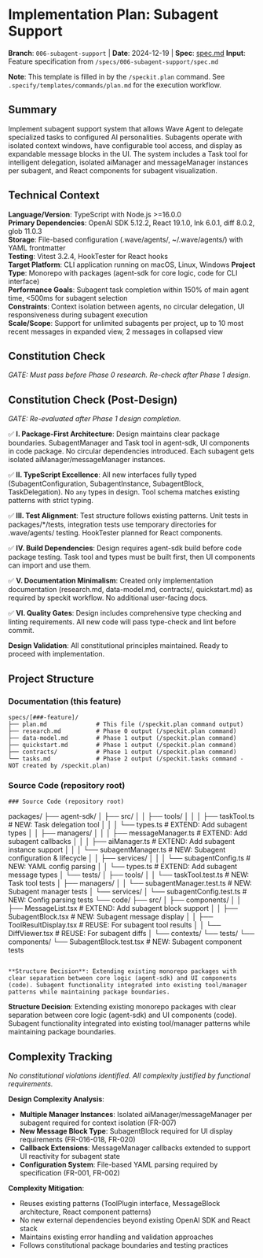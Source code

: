 # Implementation Plan: Subagent Support

**Branch**: `006-subagent-support` | **Date**: 2024-12-19 | **Spec**: [spec.md](./spec.md)
**Input**: Feature specification from `/specs/006-subagent-support/spec.md`

**Note**: This template is filled in by the `/speckit.plan` command. See `.specify/templates/commands/plan.md` for the execution workflow.

## Summary

Implement subagent support system that allows Wave Agent to delegate specialized tasks to configured AI personalities. Subagents operate with isolated context windows, have configurable tool access, and display as expandable message blocks in the UI. The system includes a Task tool for intelligent delegation, isolated aiManager and messageManager instances per subagent, and React components for subagent visualization.

## Technical Context

<!--
  ACTION REQUIRED: Replace the content in this section with the technical details
  for the project. The structure here is presented in advisory capacity to guide
  the iteration process.
-->

**Language/Version**: TypeScript with Node.js >=16.0.0  
**Primary Dependencies**: OpenAI SDK 5.12.2, React 19.1.0, Ink 6.0.1, diff 8.0.2, glob 11.0.3  
**Storage**: File-based configuration (.wave/agents/, ~/.wave/agents/) with YAML frontmatter  
**Testing**: Vitest 3.2.4, HookTester for React hooks  
**Target Platform**: CLI application running on macOS, Linux, Windows
**Project Type**: Monorepo with packages (agent-sdk for core logic, code for CLI interface)  
**Performance Goals**: Subagent task completion within 150% of main agent time, <500ms for subagent selection  
**Constraints**: Context isolation between agents, no circular delegation, UI responsiveness during subagent execution  
**Scale/Scope**: Support for unlimited subagents per project, up to 10 most recent messages in expanded view, 2 messages in collapsed view

## Constitution Check

*GATE: Must pass before Phase 0 research. Re-check after Phase 1 design.*

## Constitution Check (Post-Design)

*GATE: Re-evaluated after Phase 1 design completion.*

✅ **I. Package-First Architecture**: Design maintains clear package boundaries. SubagentManager and Task tool in agent-sdk, UI components in code package. No circular dependencies introduced. Each subagent gets isolated aiManager/messageManager instances.

✅ **II. TypeScript Excellence**: All new interfaces fully typed (SubagentConfiguration, SubagentInstance, SubagentBlock, TaskDelegation). No `any` types in design. Tool schema matches existing patterns with strict typing.

✅ **III. Test Alignment**: Test structure follows existing patterns. Unit tests in packages/*/tests, integration tests use temporary directories for .wave/agents/ testing. HookTester planned for React components.

✅ **IV. Build Dependencies**: Design requires agent-sdk build before code package testing. Task tool and types must be built first, then UI components can import and use them.

✅ **V. Documentation Minimalism**: Created only implementation documentation (research.md, data-model.md, contracts/, quickstart.md) as required by speckit workflow. No additional user-facing docs.

✅ **VI. Quality Gates**: Design includes comprehensive type checking and linting requirements. All new code will pass type-check and lint before commit.

**Design Validation**: All constitutional principles maintained. Ready to proceed with implementation.

## Project Structure

### Documentation (this feature)

```
specs/[###-feature]/
├── plan.md              # This file (/speckit.plan command output)
├── research.md          # Phase 0 output (/speckit.plan command)
├── data-model.md        # Phase 1 output (/speckit.plan command)
├── quickstart.md        # Phase 1 output (/speckit.plan command)
├── contracts/           # Phase 1 output (/speckit.plan command)
└── tasks.md             # Phase 2 output (/speckit.tasks command - NOT created by /speckit.plan)
```

### Source Code (repository root)
<!--
  ACTION REQUIRED: Replace the placeholder tree below with the concrete layout
  for this feature. Delete unused options and expand the chosen structure with
  real paths (e.g., apps/admin, packages/something). The delivered plan must
  not include Option labels.
-->

```
### Source Code (repository root)

```
packages/
├── agent-sdk/
│   ├── src/
│   │   ├── tools/
│   │   │   ├── taskTool.ts                    # NEW: Task delegation tool
│   │   │   └── types.ts                       # EXTEND: Add subagent types
│   │   ├── managers/
│   │   │   ├── messageManager.ts              # EXTEND: Add subagent callbacks
│   │   │   ├── aiManager.ts                   # EXTEND: Add subagent instance support
│   │   │   └── subagentManager.ts             # NEW: Subagent configuration & lifecycle
│   │   ├── services/
│   │   │   └── subagentConfig.ts              # NEW: YAML config parsing
│   │   └── types.ts                           # EXTEND: Add subagent message types
│   └── tests/
│       ├── tools/
│       │   └── taskTool.test.ts               # NEW: Task tool tests
│       ├── managers/
│       │   └── subagentManager.test.ts        # NEW: Subagent manager tests
│       └── services/
│           └── subagentConfig.test.ts         # NEW: Config parsing tests
└── code/
    ├── src/
    │   ├── components/
    │   │   ├── MessageList.tsx                # EXTEND: Add subagent block support
    │   │   ├── SubagentBlock.tsx              # NEW: Subagent message display
    │   │   ├── ToolResultDisplay.tsx          # REUSE: For subagent tool results
    │   │   └── DiffViewer.tsx                 # REUSE: For subagent diffs
    │   └── contexts/
    └── tests/
        └── components/
            └── SubagentBlock.test.tsx         # NEW: Subagent component tests
```

**Structure Decision**: Extending existing monorepo packages with clear separation between core logic (agent-sdk) and UI components (code). Subagent functionality integrated into existing tool/manager patterns while maintaining package boundaries.
```

**Structure Decision**: Extending existing monorepo packages with clear separation between core logic (agent-sdk) and UI components (code). Subagent functionality integrated into existing tool/manager patterns while maintaining package boundaries.

## Complexity Tracking

*No constitutional violations identified. All complexity justified by functional requirements.*

**Design Complexity Analysis**:
- **Multiple Manager Instances**: Isolated aiManager/messageManager per subagent required for context isolation (FR-007)
- **New Message Block Type**: SubagentBlock required for UI display requirements (FR-016-018, FR-020)
- **Callback Extensions**: MessageManager callbacks extended to support UI reactivity for subagent state
- **Configuration System**: File-based YAML parsing required by specification (FR-001, FR-002)

**Complexity Mitigation**:
- Reuses existing patterns (ToolPlugin interface, MessageBlock architecture, React component patterns)
- No new external dependencies beyond existing OpenAI SDK and React stack
- Maintains existing error handling and validation approaches
- Follows constitutional package boundaries and testing practices

